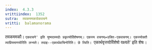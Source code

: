 ```yaml
---
index:  4.3.3
vrittiindex:  1352
sutra:  तवकममकावेकवचने
vritti:  balamanorama 
---
```


तवकममकौ। `एकवचने' इति युष्मदस्मदोः प्रकृत्योर्विशेषणम्। एकस्य वचनम्=उक्तिः-एकवचनम्। एकस्योक्तौ व्याप्रियमाणयोरिति लभ्यते। तदाह--एकार्थवाचिनोरिति। छे त्विति। `एकार्थवृत्तयोर्विशेषो वक्ष्यते' इति शेषः। 


